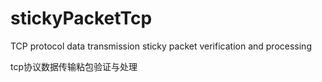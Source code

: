 # stickyPacketTcp
TCP protocol data transmission sticky packet verification and processing


tcp协议数据传输粘包验证与处理

